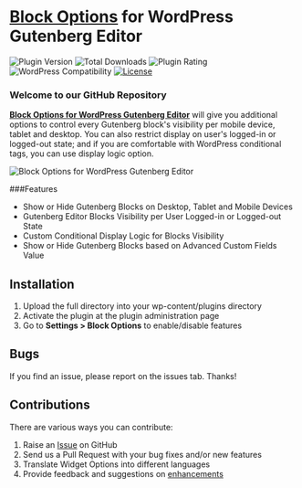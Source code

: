 # [Block Options](https://block-options.com/) for WordPress Gutenberg Editor #

![Plugin Version](https://img.shields.io/wordpress/plugin/v/block-options.svg?maxAge=2592000) ![Total Downloads](https://img.shields.io/wordpress/plugin/dt/block-options.svg?maxAge=2592000) ![Plugin Rating](https://img.shields.io/wordpress/plugin/r/block-options.svg?maxAge=2592000) ![WordPress Compatibility](https://img.shields.io/wordpress/v/block-options.svg?maxAge=2592000) [![License](https://img.shields.io/badge/license-GPL--2.0%2B-red.svg)](https://github.com/phpbits/block-options/blob/master/LICENSE)

### Welcome to our GitHub Repository

<strong><a href="https://block-options.com/">Block Options for WordPress Gutenberg Editor</a></strong> will give you additional options to control every Gutenberg block's visibility per mobile device, tablet and desktop. You can also restrict display on user's logged-in or logged-out state; and if you are comfortable with WordPress conditional tags, you can use display logic option.

![Block Options for WordPress Gutenberg Editor](https://raw.githubusercontent.com/phpbits/block-options/master/screenshot-1.gif "Block Options for WordPress Gutenberg Editor")

###Features
* Show or Hide Gutenberg Blocks on Desktop, Tablet and Mobile Devices
* Gutenberg Editor Blocks Visibility per User Logged-in or Logged-out State
* Custom Conditional Display Logic for Blocks Visibility
* Show or Hide Gutenberg Blocks based on Advanced Custom Fields Value

## Installation ##

1. Upload the full directory into your wp-content/plugins directory
2. Activate the plugin at the plugin administration page
3. Go to <strong>Settings > Block Options</strong> to enable/disable features

## Bugs ##
If you find an issue, please report on the issues tab. Thanks!


## Contributions ##
There are various ways you can contribute:

1. Raise an [Issue](https://github.com/phpbits/block-options/issues) on GitHub
2. Send us a Pull Request with your bug fixes and/or new features
3. Translate Widget Options into different languages
4. Provide feedback and suggestions on [enhancements](https://github.com/phpbits/block-options/issues)